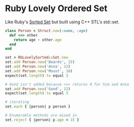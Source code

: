 # Ruby Lovely Ordered Set

Like Ruby's [Sorted Set](http://ruby-doc.org/stdlib-1.9.3/libdoc/set/rdoc/SortedSet.html) but built using C++ STL's std::set.

```ruby
class Person < Struct.new(:name, :age)
  def <=> other
    return age - other.age
  end
end

set = RbLovelySorted::Set.new
set.add Person.new('Beards', 15)
set.add Person.new('Anna', 12)
set.add Person.new('Moust', 18)
expect(set.length).to equal 3

# Gond isn't added because <=> returns 0 for him and Anna
set.add Person.new('Gond', 12)
expect(set.length).to equal 3

# iterating
set.each { |person| p person }

# Enumerable methods are mixed in
set.reject { |person| p.age < 15 }
```
